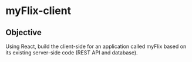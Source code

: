 # myFlix-client

## Objective
Using React, build the client-side for an application called myFlix based on its existing server-side code (REST API and database).
